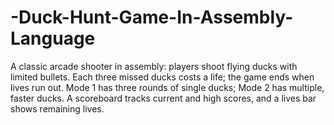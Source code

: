 # -Duck-Hunt-Game-In-Assembly-Language
A classic arcade shooter in assembly: players shoot flying ducks with limited bullets. Each three missed ducks costs a life; the game ends when lives run out. Mode 1 has three rounds of single ducks; Mode 2 has multiple, faster ducks. A scoreboard tracks current and high scores, and a lives bar shows remaining lives.
